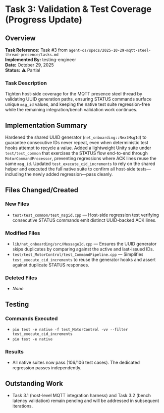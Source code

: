 # Task 3: Validation & Test Coverage (Progress Update)

## Overview
**Task Reference:** Task #3 from `agent-os/specs/2025-10-29-mqtt-steel-thread-presence/tasks.md`  
**Implemented By:** testing-engineer  
**Date:** October 29, 2025  
**Status:** ⚠️ Partial

### Task Description
Tighten host-side coverage for the MQTT presence steel thread by validating UUID generation paths, ensuring STATUS commands surface unique `msg_id` values, and keeping the native test suite regression-free while the remaining integration/bench validation work continues.

## Implementation Summary
Hardened the shared UUID generator (`net_onboarding::NextMsgId`) to guarantee consecutive IDs never repeat, even when deterministic test hooks attempt to recycle a value. Added a lightweight Unity suite under `test/test_common` that exercises the STATUS flow end-to-end through `MotorCommandProcessor`, preventing regressions where ACK lines reuse the same `msg_id`. Updated `test_execute_cid_increments` to rely on the shared helper and executed the full native suite to confirm all host-side tests—including the newly added regression—pass cleanly.

## Files Changed/Created

### New Files
- `test/test_common/test_msgid.cpp` — Host-side regression test verifying consecutive STATUS commands emit distinct UUID-backed ACK lines.

### Modified Files
- `lib/net_onboarding/src/MessageId.cpp` — Ensures the UUID generator skips duplicates by comparing against the active and last-issued IDs.
- `test/test_MotorControl/test_CommandPipeline.cpp` — Simplifies `test_execute_cid_increments` to reuse the generator hooks and assert against duplicate STATUS responses.

### Deleted Files
- _None_

## Testing

### Commands Executed
- `pio test -e native -f test_MotorControl -vv --filter test_execute_cid_increments`
- `pio test -e native`

### Results
- All native suites now pass (106/106 test cases). The dedicated regression passes independently.

## Outstanding Work
- Task 3.1 (host-level MQTT integration harness) and Task 3.2 (bench latency validation) remain pending and will be addressed in subsequent iterations.
